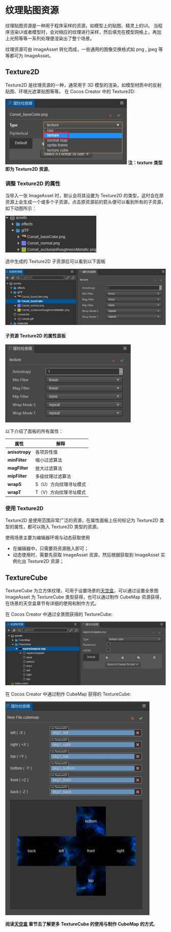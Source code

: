 # 纹理贴图资源

纹理贴图资源是一种用于程序采样的资源，如模型上的贴图、精灵上的UI。
当程序渲染UI或者模型时，会对相应的纹理进行采样，然后填充在模型网格上，再加上光照等等一系列处理便渲染出了整个场景。

纹理资源可由 ImageAsset 转化而成，一些通用的图像交换格式如 png , jpeg 等等都可为 ImageAsset。

## Texture2D

Texture2D 是纹理资源的一种，通常用于 3D 模型的渲染，如模型材质中的反射贴图、环境光遮罩贴图等等。
在 Cocos Creator 中的 Texture2D:

![Texture2D](texture/Texture2D.jpg)
**注：texture 类型即为 Texture2D 资源**。

### 调整 Texture2D 的属性

当导入一张 ImageAsset 时，默认会将其设置为 Texture2D 的类型，这时会在原资源上会生成一个或多个子资源，点击原资源前的箭头便可以看到所有的子资源，如下动图所示：

![查看子资源](texture/SubAssets.gif)

选中生成的 Texture2D 子资源后可以看到以下面板

![ Texture2D 子资源](texture/Texture2DPanel.jpg)

#### 子资源 Texture2D 的属性面板

![ Texture2D 属性面板](texture/Texture2DDetail.jpg)

以下介绍了面板的所有属性：

属性 | 解释
---|---
**anisotropy** | 各项异性值
**minFilter** | 缩小过滤算法
**magFilter** | 放大过滤算法
**mipFilter** | 多级纹理过滤算法
**wrapS** | S（U）方向纹理寻址模式
**wrapT** | T（V）方向纹理寻址模式

### 使用 Texture2D

Texture2D 是使用范围非常广泛的资源，在属性面板上任何标记为 Texture2D 类型的属性，都可以拖入 Texture2D 类型的资源。

使用场景主要为编辑器环境与动态获取使用

- 在编辑器中，只需要将资源拖入即可；
- 动态使用时，需要先获取 ImageAsset 资源，然后根据获取到 ImageAsset 实例化出 Texture2D 资源；

## TextureCube

TextureCube 为立方体纹理，可用于设置场景的[天空盒](../concepts/scene/skybox.md)，可以通过设置全景图 ImageAsset 为 TextureCube 类型获得，也可以通过制作 CubeMap 资源获得，在场景的天空盒章节有详细的使用和制作方式。

在 Cocos Creator 中通过全景图获得的 TextureCube:

![全景图](texture/Panorama.jpg)

在 Cocos Creator 中通过制作 CubeMap 获得的 TextureCube:

![CubeMap](../concepts/scene/skybox/Cubemap.jpg)

**阅读[天空盒](../concepts/scene/skybox.md) 章节去了解更多 TextureCube 的使用与制作 CubeMap 的方式**。
